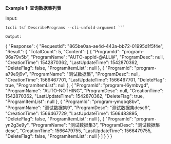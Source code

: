 **Example 1: 查询数据集列表**



Input: 

```
tccli tsf DescribePrograms --cli-unfold-argument ```

Output: 
```
{
    "Response": {
        "RequestId": "865be0aa-ae4d-443a-bb72-01995d1f5f4e",
        "Result": {
            "TotalCount": 5,
            "Content": [
                {
                    "ProgramId": "program-96a79v5b",
                    "ProgramName": "AUTO-appId-@ALL@",
                    "ProgramDesc": null,
                    "CreationTime": 1542870362,
                    "LastUpdateTime": 1542870362,
                    "DeleteFlag": false,
                    "ProgramItemList": null
                },
                {
                    "ProgramId": "program-a79e9j9v",
                    "ProgramName": "测试数据集",
                    "ProgramDesc": null,
                    "CreationTime": 1566467701,
                    "LastUpdateTime": 1566467701,
                    "DeleteFlag": true,
                    "ProgramItemList": null
                },
                {
                    "ProgramId": "program-l6ymbvgd",
                    "ProgramName": "AUTO-NOTHING",
                    "ProgramDesc": null,
                    "CreationTime": 1542870362,
                    "LastUpdateTime": 1542870362,
                    "DeleteFlag": true,
                    "ProgramItemList": null
                },
                {
                    "ProgramId": "program-ymqbq8bv",
                    "ProgramName": "测试数据集9",
                    "ProgramDesc": "测试数据集desc9",
                    "CreationTime": 1566467729,
                    "LastUpdateTime": 1566483895,
                    "DeleteFlag": false,
                    "ProgramItemList": null
                },
                {
                    "ProgramId": "program-yn2g3e9y",
                    "ProgramName": "测试数据集3",
                    "ProgramDesc": "测试数据集desc",
                    "CreationTime": 1566479755,
                    "LastUpdateTime": 1566479755,
                    "DeleteFlag": false,
                    "ProgramItemList": null
                }
            ]
        }
    }
}
```

